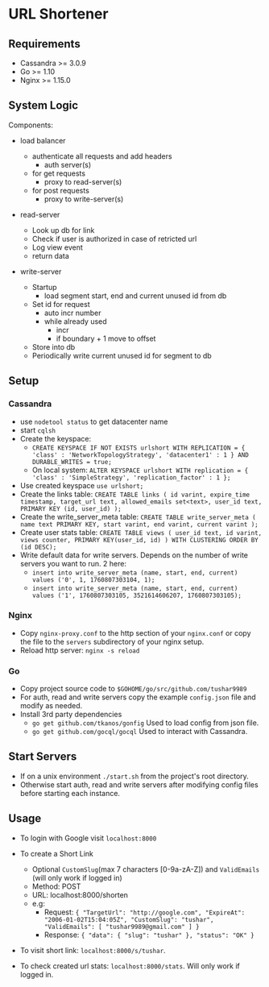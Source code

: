 # URL Shortener

## Requirements

- Cassandra >= 3.0.9
- Go >= 1.10
- Nginx >= 1.15.0

## System Logic

Components:
- load balancer
	- authenticate all requests and add headers
		- auth server(s)
	- for get requests
		- proxy to read-server(s)
	- for post requests
		- proxy to write-server(s)

- read-server
	- Look up db for link
	- Check if user is authorized in case of retricted url
	- Log view event
	- return data

- write-server 
	- Startup
		- load segment start, end and current unused id from db
	- Set id for request
		- auto incr number
		- while already used
			- incr
			- if boundary + 1 move to offset
	- Store into db
	- Periodically write current unused id for segment to db

## Setup

### Cassandra

- use `nodetool status` to get datacenter name
- start `cqlsh`
- Create the keyspace: 
    - `CREATE KEYSPACE IF NOT EXISTS urlshort WITH REPLICATION = { 'class' : 'NetworkTopologyStrategy', 'datacenter1' : 1 } AND DURABLE_WRITES = true;`
    - On local system: `ALTER KEYSPACE urlshort WITH replication = { 'class' : 'SimpleStrategy', 'replication_factor' : 1 };`
- Use created keyspace `use urlshort;`
- Create the links table: `CREATE TABLE links (
  id varint,
  expire_time timestamp,
  target_url text,
  allowed_emails set<text>,
  user_id text,
  PRIMARY KEY (id, user_id)
);`
- Create the write_server_meta table: `CREATE TABLE write_server_meta (
  name text PRIMARY KEY,
  start varint,
  end varint,
  current varint
);`
- Create user stats table: `CREATE TABLE views (
    user_id text,
    id varint,
    views counter,
    PRIMARY KEY(user_id, id)
) WITH CLUSTERING ORDER BY (id DESC);`
- Write default data for write servers. Depends on the number of write servers you want to run. 2 here:
    - `insert into write_server_meta (name, start, end, current) values ('0', 1, 1760807303104, 1);`
    - `insert into write_server_meta (name, start, end, current) values ('1', 1760807303105, 3521614606207, 1760807303105);`

### Nginx

- Copy `nginx-proxy.conf` to the http section of your `nginx.conf` or copy the file to the `servers` subdirectory of your nginx setup.
- Reload http server: `nginx -s reload`

### Go

- Copy project source code to `$GOHOME/go/src/github.com/tushar9989`
- For auth, read and write servers copy the example `config.json` file and modify as needed.
- Install 3rd party dependencies
    - `go get github.com/tkanos/gonfig` Used to load config from json file.
    - `go get github.com/gocql/gocql` Used to interact with Cassandra.

## Start Servers

- If on a unix environment `./start.sh` from the project's root directory.
- Otherwise start auth, read and write servers after modifying config files before starting each instance.

## Usage

- To login with Google visit `localhost:8000`
- To create a Short Link
    - Optional `CustomSlug`(max 7 characters [0-9a-zA-Z]) and `ValidEmails` (will only work if logged in)
    - Method: POST
    - URL: localhost:8000/shorten
    - e.g: 
        - Request: `{
            "TargetUrl": "http://google.com",
            "ExpireAt": "2006-01-02T15:04:05Z",
            "CustomSlug": "tushar",
            "ValidEmails": [
                "tushar9989@gmail.com"
            ]
        }`
        - Response: `{
            "data": {
                "slug": "tushar"
            },
            "status": "OK"
        }`

- To visit short link: `localhost:8000/s/tushar`.
- To check created url stats: `localhost:8000/stats`. Will only work if logged in.
